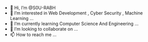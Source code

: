 - 👋 Hi, I’m @S0U-RABH
- 👀 I’m interested in Web Development , Cyber Security , Machine Learning ...
- 🌱 I’m currently learning Computer Science And Engineering ...
- 💞️ I’m looking to collaborate on ...
- 📫 How to reach me ...

<!---
S0U-RABH/S0U-RABH is a ✨ special ✨ repository because its `README.md` (this file) appears on your GitHub profile.
You can click the Preview link to take a look at your changes.
--->
